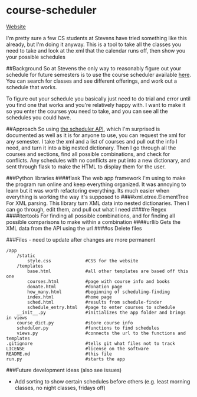 # course-scheduler

[Website](http://www.sitstuff.com)

I'm pretty sure a few CS students at Stevens have tried something like this already, but I'm doing it anyway. This is a tool to take all the classes you need to take and look at the xml that the calendar runs off, then show you your possible schedules

##Background
So at Stevens the only way to reasonably figure out your schedule for future semesters is to use the course scheduler available [here](https://web.stevens.edu/scheduler/). You can search for classes and see different offerings, and work out a schedule that works.

To figure out your schedule you basically just need to do trial and error until you find one that works and you're relatively happy with. I want to make it so you enter the courses you need to take, and you can see all the schedules you could have.

##Approach
So using [the scheduler API](https://www.thegreatco.com/projects/scheduler-api/), which I'm surprised is documented as well as it is for anyone to use, you can request the xml for any semester. I take the xml and a list of courses and pull out the info I need, and turn it into a big nested dictionary. Then I go through all the courses and sections, find all possible combinations, and check for conflicts. Any schedules with no conflicts are put into a new dictionary, and sent through flask to make the HTML to display them for the user.

###Python libraries
####flask
The web app framework I'm using to make the program run online and keep everything organized. It was annoying to learn but it was worth refactoring everything. Its much easier when everything is working the way it's supposed to
####xml.etree.ElementTree
For XML parsing. This library turn XML data into nested dictionaries. Then I can go through, edit them, and pull out what I need
####re
Regex
####itertools
For finding all possible combinations, and for finding all possible comparisons to make within a combination
####urllib
Gets the XML data from the API using the url
####os
Delete files

###Files - need to update after changes are more permanent
```
/app
    /static
        style.css             #CSS for the website
    /templates
        base.html             #all other templates are based off this one
        courses.html          #page with course info and books
        donate.html           #donation page
        how_many.html         #beginning of scheduling-finding
        index.html            #home page
        sched.html            #results from schedule-finder
        schedule_entry.html   #page to enter courses to schedule
    __init__.py               #initializes the app folder and brings in views
    course_dict.py            #store course info
    scheduler.py              #functions to find schedules
    views.py                  #connects the url to the functions and templates
.gitignore                    #tells git what files not to track
LICENSE                       #license on the software
README.md                     #this file
run.py                        #starts the app
```

###Future development ideas (also see issues)
* Add sorting to show certain schedules before others (e.g. least morning classes, no night classes, fridays off)
